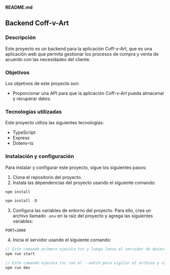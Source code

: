 **README.md**

## Backend Coff-v-Art

### Descripción

Este proyecto es un backend para la aplicación Coff-v-Art, que es una aplicación web que permita gestionar los procesos de compra y venta de acuerdo con las necesidades del cliente.

### Objetivos

Los objetivos de este proyecto son:

* Proporcionar una API para que la aplicación Coff-v-Art pueda almacenar y recuperar datos.

### Tecnologías utilizadas

Este proyecto utiliza las siguientes tecnologías:

* TypeScript
* Express
* Dotenv-ts

### Instalación y configuración

Para instalar y configurar este proyecto, sigue los siguientes pasos:

1. Clona el repositorio del proyecto.
2. Instala las dependencias del proyecto usando el siguiente comando:

```ts
npm install
```

```ts
npm install -D
```

3. Configura las variables de entorno del proyecto. Para ello, crea un archivo llamado `.env` en la raíz del proyecto y agrega las siguientes variables:

```
PORT=3000
```

4. Inicia el servidor usando el siguiente comando:

```ts
// Este comando primero ejecuta tsc y luego lanza el servidor de desarrollo
npm run start
```

```ts
// Este comando ejecuta tsc con el --watch para vigilar el archivo y compilarlo despues de cada cambio y al mismo tiempo ejecuta el node --watch dist/index.js para vigilar también los cambios del servidor en js
npm run dev
``` 
